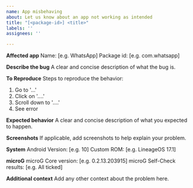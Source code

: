 ```yaml
---
name: App misbehaving
about: Let us know about an app not working as intended
title: "[<package-id>] <title>"
labels: ''
assignees: ''

---
```


**Affected app**
Name: [e.g. WhatsApp]
Package id: [e.g. com.whatsapp]

**Describe the bug**
A clear and concise description of what the bug is.

**To Reproduce**
Steps to reproduce the behavior:
1. Go to '...'
2. Click on '....'
3. Scroll down to '....'
4. See error

**Expected behavior**
A clear and concise description of what you expected to happen.

**Screenshots**
If applicable, add screenshots to help explain your problem.

**System**
Android Version: [e.g. 10]
Custom ROM: [e.g. LineageOS 17.1]

**microG**
microG Core version: [e.g. 0.2.13.203915]
microG Self-Check results: [e.g. All ticked]
<!-- Please note that any of the self-check items not being ticked is a good indicator of microG being not properly set up. If something is not working, it might just be because of that. -->

**Additional context**
Add any other context about the problem here.

